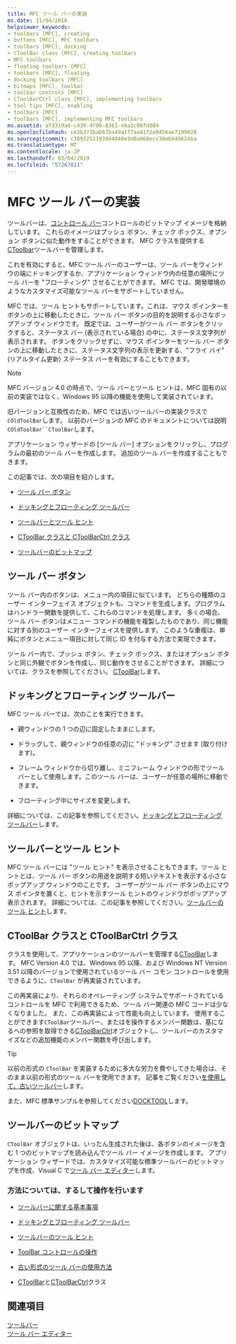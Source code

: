 ```yaml
---
title: MFC ツール バーの実装
ms.date: 11/04/2016
helpviewer_keywords:
- toolbars [MFC], creating
- buttons [MFC], MFC toolbars
- toolbars [MFC], docking
- CToolBar class [MFC], creating toolbars
- MFC toolbars
- floating toolbars [MFC]
- toolbars [MFC], floating
- docking toolbars [MFC]
- bitmaps [MFC], toolbar
- toolbar controls [MFC]
- CToolBarCtrl class [MFC], implementing toolbars
- tool tips [MFC], enabling
- toolbars [MFC]
- toolbars [MFC], implementing MFC toolbars
ms.assetid: af3319ad-c430-4f90-8361-e6a2c06fd084
ms.openlocfilehash: ce3b373bab67ba49a1f7aa41f2a9456ae7199028
ms.sourcegitcommit: c3093251193944840e3d0a068ecc30e6449624ba
ms.translationtype: MT
ms.contentlocale: ja-JP
ms.lasthandoff: 03/04/2019
ms.locfileid: "57267811"
---
```

# <a name="mfc-toolbar-implementation"></a>MFC ツール バーの実装

ツールバーは、[コントロール バー](../mfc/control-bars.md)コントロールのビットマップ イメージを格納しています。 これらのイメージはプッシュ ボタン、チェック ボックス、オプション ボタンに似た動作をすることができます。 MFC クラスを提供する[CToolbar](../mfc/reference/ctoolbar-class.md)ツールバーを管理します。

これを有効にすると、MFC ツール バーのユーザーは、ツール バーをウィンドウの端にドッキングするか、アプリケーション ウィンドウ内の任意の場所にツール バーを "フローティング" させることができます。 MFC では、開発環境のようなカスタマイズ可能なツール バーをサポートしていません。

MFC では、ツール ヒントもサポートしています。これは、マウス ポインターをボタンの上に移動したときに、ツール バー ボタンの目的を説明する小さなポップアップ ウィンドウです。 既定では、ユーザーがツール バー ボタンをクリックすると、ステータス バー (表示されている場合) の中に、ステータス文字列が表示されます。 ボタンをクリックせずに、マウス ポインターをツール バー ボタンの上に移動したときに、ステータス文字列の表示を更新する、"フライ バイ" (リアルタイム更新) ステータス バーを有効にすることもできます。

> [!NOTE]
>  MFC バージョン 4.0 の時点で、ツール バーとツール ヒントは、MFC 固有の以前の実装ではなく、Windows 95 以降の機能を使用して実装されています。

旧バージョンと互換性のため、MFC では古いツールバーの実装クラスで`COldToolBar`します。 以前のバージョンの MFC のドキュメントについては説明`COldToolBar``CToolBar`します。

アプリケーション ウィザードの [ツール バー] オプションをクリックし、プログラムの最初のツール バーを作成します。 追加のツール バーを作成することもできます。

この記事では、次の項目を紹介します。

- [ツール バー ボタン](#_core_toolbar_buttons)

- [ドッキングとフローティング ツールバー](#_core_docking_and_floating_toolbars)

- [ツールバーとツール ヒント](#_core_toolbars_and_tool_tips)

- [CToolBar クラスと CToolBarCtrl クラス](#_core_the_ctoolbar_and_ctoolbarctrl_classes)

- [ツールバーのビットマップ](#_core_the_toolbar_bitmap)

##  <a name="_core_toolbar_buttons"></a> ツール バー ボタン

ツール バー内のボタンは、メニュー内の項目に似ています。 どちらの種類のユーザー インターフェイス オブジェクトも、コマンドを生成します。プログラムはハンドラー関数を提供して、これらのコマンドを処理します。 多くの場合、ツール バー ボタンはメニュー コマンドの機能を複製したものであり、同じ機能に対する別のユーザー インターフェイスを提供します。 このような重複は、単純にボタンとメニュー項目に対して同じ ID を付与する方法で実現できます。

ツール バー内で、プッシュ ボタン、チェック ボックス、またはオプション ボタンと同じ外観でボタンを作成し、同じ動作をさせることができます。 詳細については、クラスを参照してください。 [CToolBar](../mfc/reference/ctoolbar-class.md)します。

##  <a name="_core_docking_and_floating_toolbars"></a> ドッキングとフローティング ツールバー

MFC ツール バーでは、次のことを実行できます。

- 親ウィンドウの 1 つの辺に固定したままにします。

- ドラッグして、親ウィンドウの任意の辺に "ドッキング" させます (取り付けます)。

- フレーム ウィンドウから切り離し、ミニフレーム ウィンドウの形でツール バーとして使用します。このツール バーは、ユーザーが任意の場所に移動できます。

- フローティング中にサイズを変更します。

詳細については、この記事を参照してください。[ドッキングとフローティング ツールバー](../mfc/docking-and-floating-toolbars.md)します。

##  <a name="_core_toolbars_and_tool_tips"></a> ツールバーとツール ヒント

MFC ツール バーには "ツール ヒント" を表示させることもできます。ツール ヒントとは、ツール バー ボタンの用途を説明する短いテキストを表示する小さなポップアップ ウィンドウのことです。 ユーザーがツール バー ボタンの上にマウス ポインタを置くと、ヒントを示すツール ヒントのウィンドウがポップアップ表示されます。 詳細については、この記事を参照してください。[ツールバーのツール ヒント](../mfc/toolbar-tool-tips.md)します。

##  <a name="_core_the_ctoolbar_and_ctoolbarctrl_classes"></a> CToolBar クラスと CToolBarCtrl クラス

クラスを使用して、アプリケーションのツールバーを管理する[CToolBar](../mfc/reference/ctoolbar-class.md)します。 MFC Version 4.0 では、Windows 95 以降、および Windows NT Version 3.51 以降のバージョンで使用されているツール バー コモン コントロールを使用できるように、`CToolBar` が再実装されています。

この再実装により、それらのオペレーティング システムでサポートされているコントロールを MFC で利用できるため、ツール バー関連の MFC コードは少なくなりました。 また、この再実装によって性能も向上しています。 使用することができます`CToolBar`ツールバー、またはを操作するメンバー関数は、基になるへの参照を取得できる[CToolBarCtrl](../mfc/reference/ctoolbarctrl-class.md)オブジェクトし、ツールバーのカスタマイズなどの追加機能のメンバー関数を呼び出します。

> [!TIP]
>  以前の形式の `CToolBar` を実装するために多大な労力を費やしてきた場合は、そのまま以前の形式のツール バーを使用できます。 記事をご覧ください[を使用して、古いツールバー](../mfc/using-your-old-toolbars.md)します。

また、MFC 標準サンプルを参照してください[DOCKTOOL](../visual-cpp-samples.md)します。

##  <a name="_core_the_toolbar_bitmap"></a> ツールバーのビットマップ


  `CToolBar` オブジェクトは、いったん生成された後は、各ボタンのイメージを含む 1 つのビットマップを読み込んでツール バー イメージを作成します。 アプリケーション ウィザードでは、カスタマイズ可能な標準ツールバーのビットマップを作成、Visual C で[ツール バー エディター](../windows/toolbar-editor.md)します。

### <a name="what-do-you-want-to-know-more-about"></a>方法については、するして操作を行います

- [ツールバーに関する基本事項](../mfc/toolbar-fundamentals.md)

- [ドッキングとフローティング ツールバー](../mfc/docking-and-floating-toolbars.md)

- [ツールバーのツール ヒント](../mfc/toolbar-tool-tips.md)

- [ToolBar コントロールの操作](../mfc/working-with-the-toolbar-control.md)

- [古い形式のツール バーの使用方法](../mfc/using-your-old-toolbars.md)

- [CToolBar](../mfc/reference/ctoolbar-class.md)と[CToolBarCtrl](../mfc/reference/ctoolbarctrl-class.md)クラス

## <a name="see-also"></a>関連項目

[ツールバー](../mfc/toolbars.md)<br/>
[ツール バー エディター](../windows/toolbar-editor.md)
